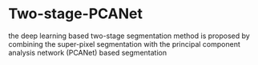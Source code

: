# Two-stage-PCANet
the deep learning based two-stage segmentation method is proposed by combining the super-pixel segmentation with the principal component analysis network (PCANet) based segmentation

